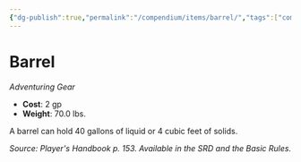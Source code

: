 ```yaml
---
{"dg-publish":true,"permalink":"/compendium/items/barrel/","tags":["compendium/src/5e/phb","item/gear"]}
---
```


# Barrel
*Adventuring Gear*  

- **Cost**: 2 gp
- **Weight**: 70.0 lbs.

A barrel can hold 40 gallons of liquid or 4 cubic feet of solids.

*Source: Player's Handbook p. 153. Available in the SRD and the Basic Rules.*